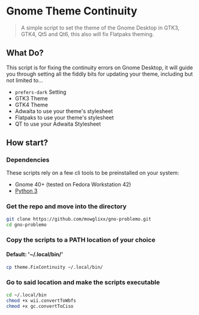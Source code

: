 # Gnome Theme Continuity

> A simple script to set the theme of the Gnome Desktop in GTK3, GTK4, Qt5 and Qt6, this also will fix Flatpaks theming.

## What Do?

This script is for fixing the continuity errors on Gnome Desktop, it will guide you through setting all the fiddly bits for updating your theme, including but not limited to... 

- `prefers-dark` Setting
- GTK3 Theme
- GTK4 Theme
- Adwaita to use your theme's stylesheet
- Flatpaks to use your theme's stylesheet
- QT to use your Adwaita Stylesheet

## How start?

### Dependencies

These scripts rely on a few cli tools to be preinstalled on your system:

- Gnome 40+ (tested on Fedora Workstation 42)
- [Python 3](https://www.python.org/downloads/)

### Get the repo and move into the directory
```sh
git clone https://github.com/mowglixx/gno-problemo.git
cd gno-problemo
```

### Copy the scripts to a PATH location of your choice
#### Default: '~/.local/bin/'
```sh
cp theme.FixContinuity ~/.local/bin/
```

### Go to said location and make the scripts executable
```sh
cd ~/.local/bin
chmod +x wii.convertToWbfs
chmod +x gc.convertToCiso
```
